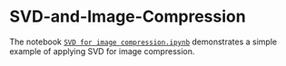 # SVD-and-Image-Compression

The notebook <a href="https://github.com/ivantipow/SVD-and-Image-Compression/blob/main/SVD%20for%20image%20compression.ipynb">`SVD for image compression.ipynb`</a> demonstrates a simple example of applying SVD for image compression.
